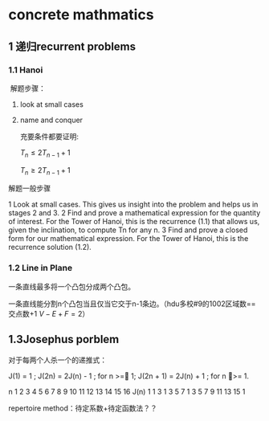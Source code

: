 # concrete mathmatics

## 1 递归recurrent problems

### 1.1 Hanoi

​			解题步骤：

1. look at small cases

2. name and conquer

   

   充要条件都要证明:

   $T_n\le 2T_{n-1} + 1$ 

   $T_n\ge 2T_{n-1} + 1$ 

解题一般步骤

1 Look at small cases. This gives us insight into the problem and helps us
in stages 2 and 3.
2 Find and prove a mathematical expression for the quantity of interest. 
For the Tower of Hanoi, this is the recurrence (1.1) that allows us, given
the inclination, to compute Tn for any n.
3 Find and prove a closed form for our mathematical expression. For the
Tower of Hanoi, this is the recurrence solution (1.2).

### 1.2 Line in Plane

一条直线最多将一个凸包分成两个凸包。

一条直线能分割n个凸包当且仅当它交于n-1条边。（hdu多校#9的1002区域数==交点数+1  $V-E+F = 2$）

## 1.3Josephus porblem

对于每两个人杀一个的递推式：

J(1) = 1 ;
J(2n) = 2J(n) - 1 ; for n >= 1;
J(2n + 1) = 2J(n) + 1 ; for n >= 1.

n 1 2 3 4 5 6 7 8 9 10 11 12 13 14 15 16
J(n) 1 1 3 1 3 5 7 1 3 5 7 9 11 13 15 1

repertoire method：待定系数+待定函数法？？